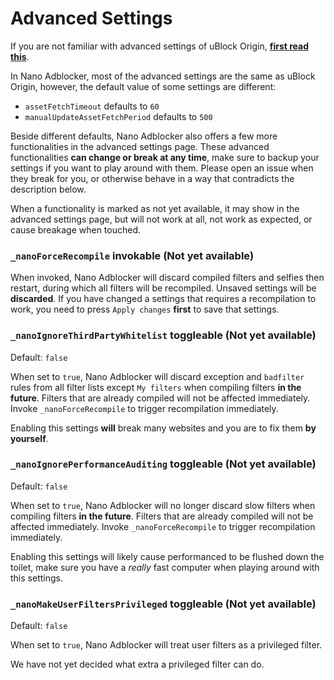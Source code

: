 # Advanced Settings

If you are not familiar with advanced settings of uBlock Origin, 
[**first read this**](https://github.com/gorhill/uBlock/wiki/Advanced-settings). 

In Nano Adblocker, most of the advanced settings are the same as uBlock Origin, however, the default value of some settings are 
different: 
- `assetFetchTimeout` defaults to `60`
- `manualUpdateAssetFetchPeriod` defaults to `500`

Beside different defaults, Nano Adblocker also offers a few more functionalities in the advanced settings page. These advanced 
functionalities **can change or break at any time**, make sure to backup your settings if you want to play around with them. Please 
open an issue when they break for you, or otherwise behave in a way that contradicts the description below. 

When a functionality is marked as not yet available, it may show in the advanced settings page, but will not work at all, not 
work as expected, or cause breakage when touched. 

### `_nanoForceRecompile` invokable (Not yet available)

When invoked, Nano Adblocker will discard compiled filters and selfies then restart, during which all filters will be recompiled. 
Unsaved settings will be **discarded**. If you have changed a settings that requires a recompilation to work, you need to press 
`Apply changes` **first** to save that settings. 

### `_nanoIgnoreThirdPartyWhitelist` toggleable (Not yet available)

Default: `false`

When set to `true`, Nano Adblocker will discard exception and `badfilter` rules from all filter lists except `My filters` when 
compiling filters **in the future**. Filters that are already compiled will not be affected immediately. Invoke `_nanoForceRecompile` 
to trigger recompilation immediately. 

Enabling this settings **will** break many websites and you are to fix them **by yourself**. 

### `_nanoIgnorePerformanceAuditing` toggleable (Not yet available)

Default: `false`

When set to `true`, Nano Adblocker will no longer discard slow filters when compiling filters **in the future**. Filters that are 
already compiled will not be affected immediately. Invoke `_nanoForceRecompile` to trigger recompilation immediately. 

Enabling this settings will likely cause performanced to be flushed down the toilet, make sure you have a *really* fast computer when 
playing around with this settings. 

### `_nanoMakeUserFiltersPrivileged` toggleable (Not yet available)

Default: `false`

When set to `true`, Nano Adblocker will treat user filters as a privileged filter. 

We have not yet decided what extra a privileged filter can do. 
